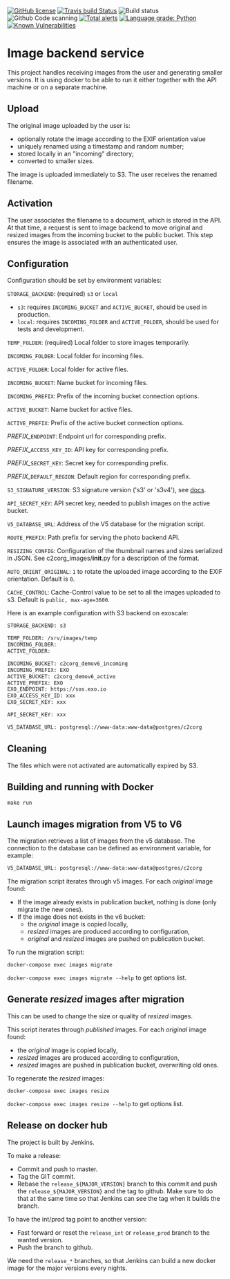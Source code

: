 [![GitHub license](https://img.shields.io/github/license/c2corg/v6_images.svg)](https://github.com/c2corg/v6_images/blob/master/LICENSE) [![Travis build Status](https://travis-ci.org/c2corg/v6_api.svg?branch=master)](https://travis-ci.org/c2corg/v6_api) ![Build status](https://github.com/c2corg/v6_images/actions/workflows/build.yml/badge.svg) ![Github Code scanning](https://github.com/c2corg/v6_images/workflows/Github%20Code%20scanning/badge.svg?branch=master) [![Total alerts](https://img.shields.io/lgtm/alerts/g/c2corg/v6_images.svg?logo=lgtm&logoWidth=18)](https://lgtm.com/projects/g/c2corg/v6_images/alerts/) [![Language grade: Python](https://img.shields.io/lgtm/grade/python/g/c2corg/v6_images.svg?logo=lgtm&logoWidth=18)](https://lgtm.com/projects/g/c2corg/v6_images/context:python) [![Known Vulnerabilities](https://snyk.io/test/github/c2corg/v6_images/badge.svg)](https://snyk.io/test/github/c2corg/v6_images)


# Image backend service

This project handles receiving images from the user and generating smaller
versions. It is using docker to be able to run it either together with the
API machine or on a separate machine.

## Upload

The original image uploaded by the user is:

- optionally rotate the image according to the EXIF orientation value
- uniquely renamed using a timestamp and random number;
- stored locally in an "incoming" directory;
- converted to smaller sizes.

The image is uploaded immediately to S3.
The user receives the renamed filename.

## Activation

The user associates the filename to a document, which is stored in the API.
At that time, a request is sent to image backend to move original and resized
images from the incoming bucket to the public bucket. This step ensures the
image is associated with an authenticated user.

## Configuration

Configuration should be set by environment variables:

``STORAGE_BACKEND``: (required) ``s3`` or ``local``

- ``s3``: requires ``INCOMING_BUCKET`` and ``ACTIVE_BUCKET``, should be used in
  production.
- ``local``: requires ``INCOMING_FOLDER`` and ``ACTIVE_FOLDER``, should be used
  for tests and development.

``TEMP_FOLDER``: (required) Local folder to store images temporarily.

``INCOMING_FOLDER``: Local folder for incoming files.

``ACTIVE_FOLDER``: Local folder for active files.

``INCOMING_BUCKET``: Name bucket for incoming files.

``INCOMING_PREFIX``: Prefix of the incoming bucket connection options.

``ACTIVE_BUCKET``: Name bucket for active files.

``ACTIVE_PREFIX``: Prefix of the active bucket connection options.

*PREFIX_*``ENDPOINT``: Endpoint url for corresponding prefix.

*PREFIX_*``ACCESS_KEY_ID``: API key for corresponding prefix.

*PREFIX_*``SECRET_KEY``: Secret key for corresponding prefix.

*PREFIX_*``DEFAULT_REGION``: Default region for corresponding prefix.

``S3_SIGNATURE_VERSION``: S3 signature version ('s3' or 's3v4'), see [docs](https://botocore.readthedocs.io/en/stable/reference/config.html#botocore.config.Config).

``API_SECRET_KEY``: API secret key, needed to publish images on the active
bucket.

``V5_DATABASE_URL``: Address of the V5 database for the migration script.

``ROUTE_PREFIX``: Path prefix for serving the photo backend API.

``RESIZING_CONFIG``: Configuration of the thumbnail names and sizes serialized in JSON. See c2corg\_images/__init__.py for a description of the format.

``AUTO_ORIENT_ORIGINAL``: `1` to rotate the uploaded image according to the EXIF orientation. Default is `0`.

``CACHE_CONTROL``: Cache-Control value to be set to all the images uploaded to s3. Default is `public, max-age=3600`.

Here is an example configuration with S3 backend on exoscale:

```bash
STORAGE_BACKEND: s3

TEMP_FOLDER: /srv/images/temp
INCOMING_FOLDER:
ACTIVE_FOLDER:

INCOMING_BUCKET: c2corg_demov6_incoming
INCOMING_PREFIX: EXO
ACTIVE_BUCKET: c2corg_demov6_active
ACTIVE_PREFIX: EXO
EXO_ENDPOINT: https://sos.exo.io
EXO_ACCESS_KEY_ID: xxx
EXO_SECRET_KEY: xxx

API_SECRET_KEY: xxx

V5_DATABASE_URL: postgresql://www-data:www-data@postgres/c2corg
```

## Cleaning

The files which were not activated are automatically expired by S3.

## Building and running with Docker

`make run`

## Launch images migration from V5 to V6

The migration retrieves a list of images from the v5 database. The connection
to the database can be defined as environment variable, for example:

```bash
V5_DATABASE_URL: postgresql://www-data:www-data@postgres/c2corg
```

The migration script iterates through v5 images. For each *original* image
found:

- If the image already exists in publication bucket, nothing is done (only
  migrate the new ones).
- If the image does not exists in the v6 bucket:
  - the *original* image is copied locally,
  - *resized* images are produced according to configuration,
  - *original* and *resized* images are pushed on publication bucket.

To run the migration script:

``docker-compose exec images migrate``

``docker-compose exec images migrate --help`` to get options list.

## Generate *resized* images after migration

This can be used to change the size or quality of *resized* images.

This script iterates through *published* images. For each *original* image
found:

- the *original* image is copied locally,
- *resized* images are produced according to configuration,
- *resized* images are pushed in publication bucket, overwriting old ones.

To regenerate the *resized* images:

``docker-compose exec images resize``

``docker-compose exec images resize --help`` to get options list.

## Release on docker hub

The project is built by Jenkins.

To make a release:

- Commit and push to master.
- Tag the GIT commit.
- Rebase the `release_${MAJOR_VERSION}` branch to this commit and push the `release_${MAJOR_VERSION}` and
  the tag to github. Make sure to do that at the same time so that Jenkins can see the tag when it builds
  the branch.

To have the int/prod tag point to another version:

- Fast forward or reset the `release_int` or `release_prod` branch to the wanted version.
- Push the branch to github.

We need the `release_*` branches, so that Jenkins can build a new docker image for the major
versions every nights.
